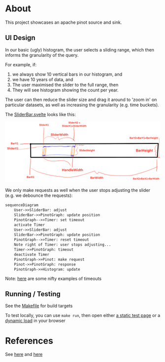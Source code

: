 # About

This project showcases an apache pinot source and sink.

## UI Design

In our basic (ugly) histogram, the user selects a sliding range, which then informs the granularity of the query.

For example, if:
 1) we always show 10 vertical bars in our histogram, and 
 2) we have 10 years of data, and
 3) The user maximised the slider to the full range, then
 4) They will see histogram showing the count per year.

 The user can then reduce the slider size and drag it around to 'zoom in' on particular datasets,
 as well as increasing the granularity (e.g. time buckets).

The [SliderBar.svelte](./src/lib/SliderBar.svelte) looks like this:

![slider](./UglySlider.png)

We only make requests as well when the user stops adjusting the slider (e.g. we debounce the requests):

```mermaid
sequenceDiagram
    User->>SliderBar: adjust
    SliderBar->>PinotGraph: update position
    PinotGraph-->>Timer: set timeout
    activate Timer
    User->>SliderBar: adjust
    SliderBar->>PinotGraph: update position
    PinotGraph-->>Timer: reset timeout
    Note right of Timer: user stops adjusting...
    Timer->>PinotGraph: timeout
    deactivate Timer
    PinotGraph->>Pinot: make request
    Pinot->>PinotGraph: response
    PinotGraph->>Histogram: update
```


Note: [here](https://tympanus.net/Development/ProgressButtonStyles/) are some nifty examples of timeouts

## Running / Testing 
See the [Makefile](./Makefile) for build targets

To test locally, you can use `make run`, then open either [a static test page](./test/local-test.html) or a [dynamic load](./test/dynamic-test.html) in your browser


# References
See [here](https://www.colorglare.com/svelte-components-as-web-components-b400d1253504)
and [here](https://medium.com/javascript-by-doing/how-to-create-a-web-component-in-svelte-5963356ec978)